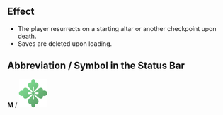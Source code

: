 ## Effect

- The player resurrects on a starting altar or another checkpoint upon death.
- Saves are deleted upon loading.

## Abbreviation / Symbol in the Status Bar

**M** / ![Modern mode](/uploads/Status%20Bar/modern-mode.webp)